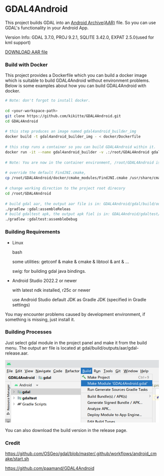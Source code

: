 # GDAL4Android

This project builds GDAL into an [Android Archive(AAR)](https://developer.android.com/studio/projects/android-library) file. So you can use GDAL's functionality in your Android App.

Version Info: GDAL 3.7.0, PROJ 9.2.1, SQLITE 3.42.0, EXPAT 2.5.0(used for kml support)

[DOWNLOAD AAR file](https://github.com/kikitte/GDAL4Android/releases)



### Build with Docker

This project provides a Dockerfile which you can build a docker image which is suitable to build GDAL4Android without environment problems. Below is some examples about how you can build GDAL4Android with docker.

```bash
# Note: don't forgot to install docker.

cd <your-workspace-path>
git clone https://github.com/kikitte/GDAL4Android.git
cd GDAL4Android

# this step produces an image named gdal4android_builder_img
docker build -t gdal4android_builder_img - < docker/Dockerfile

# this step runs a container so you can build GDAL4Android within it.
docker run -it --name gdal4android_builder -v .:/root/GDAL4Android gdal4android_builder_img

# Note: You are now in the container environment, /root/GDAL4Android is the project root directory in the container.

# override the default FindJNI.cmake, 
cp /root/GDAL4Android/docker/cmake_modules/FindJNI.cmake /usr/share/cmake-3.22/Modules/FindJNI.cmake

# change working direction to the project root direcory
cd /root/GDAL4Android

# build gdal aar, the output aar file is in: GDAL4Android/gdal/build/outputs/aar/gdal-release.aar
./gradlew :gdal:assembleReleas
# build gdaltest apk, the output apk fiel is in: GDAL4Android/gdaltest/build/outputs/apk/debug/gdaltest-debug.apk
./gradlew :gdaltest:assembleDebug
```

### Building Requirements

- Linux

  bash

  some utilities: getconf & make & cmake & libtool & ant & ...

  swig: for building gdal java bindings.

- Android Studio 2022.2 or newer

  with latest ndk installed, r25c or newer

  use Android Studio default JDK as Gradle JDK (specified in Gradle settings)

You may encounter problems caused by development environment, if something is missing, just install it.

### Building Processes

Just select gdal module in the project panel and make it from the build menu. The output arr file is located at gdal/build/outputs/aar/gdal-release.aar.

![make_gdal_module](./screenshots/make_gdal_module.png)

You can also download the build version in the release page.

### Credit

https://github.com/OSGeo/gdal/blob/master/.github/workflows/android_cmake/start.sh

https://github.com/paamand/GDAL4Android

